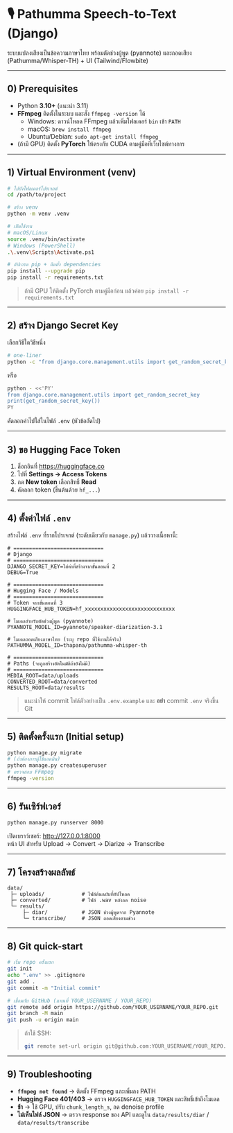 # 🎙️ Pathumma Speech-to-Text (Django)

ระบบแปลงเสียงเป็นข้อความภาษาไทย พร้อมตัดช่วงผู้พูด (pyannote) และถอดเสียง (Pathumma/Whisper-TH) + UI (Tailwind/Flowbite)

---

## 0) Prerequisites

- Python **3.10+** (แนะนำ 3.11)
- **FFmpeg** ติดตั้งในระบบ และสั่ง `ffmpeg -version` ได้
  - Windows: ดาวน์โหลด FFmpeg แล้วเพิ่มโฟลเดอร์ `bin` เข้า `PATH`
  - macOS: `brew install ffmpeg`
  - Ubuntu/Debian: `sudo apt-get install ffmpeg`
- (ถ้ามี GPU) ติดตั้ง **PyTorch** ให้ตรงกับ CUDA ตามคู่มือที่เว็บไซต์ทางการ

---

## 1) Virtual Environment (venv)

```bash
# ไปยังโฟลเดอร์โปรเจกต์
cd /path/to/project

# สร้าง venv
python -m venv .venv

# เปิดใช้งาน
# macOS/Linux
source .venv/bin/activate
# Windows (PowerShell)
.\.venv\Scripts\Activate.ps1

# อัปเกรด pip + ติดตั้ง dependencies
pip install --upgrade pip
pip install -r requirements.txt
```
> ถ้ามี GPU ให้ติดตั้ง PyTorch ตามคู่มือก่อน แล้วค่อย `pip install -r requirements.txt`

---

## 2) สร้าง Django Secret Key

เลือกวิธีใดวิธีหนึ่ง

```bash
# one-liner
python -c "from django.core.management.utils import get_random_secret_key as g; print(g())"
```

หรือ

```bash
python - <<'PY'
from django.core.management.utils import get_random_secret_key
print(get_random_secret_key())
PY
```

คัดลอกค่าไปใส่ในไฟล์ `.env` (หัวข้อถัดไป)

---

## 3) ขอ Hugging Face Token

1. ล็อกอินที่ https://huggingface.co  
2. ไปที่ **Settings → Access Tokens**  
3. กด **New token** เลือกสิทธิ์ **Read**  
4. คัดลอก token (ขึ้นต้นด้วย `hf_...`)

---

## 4) ตั้งค่าไฟล์ `.env`

สร้างไฟล์ `.env` ที่รากโปรเจกต์ (ระดับเดียวกับ `manage.py`) แล้ววางเนื้อหานี้:

```dotenv
# =============================
# Django
# =============================
DJANGO_SECRET_KEY=ใส่ค่าที่สร้างจากขั้นตอนที่ 2
DEBUG=True

# =============================
# Hugging Face / Models
# =============================
# Token จากขั้นตอนที่ 3
HUGGINGFACE_HUB_TOKEN=hf_xxxxxxxxxxxxxxxxxxxxxxxxxxxxx

# โมเดลสำหรับตัดช่วงผู้พูด (pyannote)
PYANNOTE_MODEL_ID=pyannote/speaker-diarization-3.1

# โมเดลถอดเสียงภาษาไทย (ระบุ repo ที่ใช้งานได้จริง)
PATHUMMA_MODEL_ID=thapana/pathumma-whisper-th

# =============================
# Paths (จะถูกสร้างอัตโนมัติถ้ายังไม่มี)
# =============================
MEDIA_ROOT=data/uploads
CONVERTED_ROOT=data/converted
RESULTS_ROOT=data/results
```

> แนะนำให้ commit ไฟล์ตัวอย่างเป็น `.env.example` และ **อย่า** commit `.env` จริงขึ้น Git

---

## 5) ติดตั้งครั้งแรก (Initial setup)

```bash
python manage.py migrate
# (ถ้าต้องการผู้ใช้แอดมิน)
python manage.py createsuperuser
# ตรวจสอบ FFmpeg
ffmpeg -version
```

---

## 6) รันเซิร์ฟเวอร์

```bash
python manage.py runserver 8000
```

เปิดเบราว์เซอร์: http://127.0.0.1:8000  
หน้า UI สำหรับ Upload → Convert → Diarize → Transcribe

---

## 7) โครงสร้างผลลัพธ์

```
data/
 ├─ uploads/            # ไฟล์ต้นฉบับที่อัปโหลด
 ├─ converted/          # ไฟล์ .wav หลังลด noise
 └─ results/
     ├─ diar/           # JSON ช่วงผู้พูดจาก Pyannote
     └─ transcribe/     # JSON ถอดเสียงตามช่วง
```

---

## 8) Git quick-start

```bash
# เริ่ม repo ครั้งแรก
git init
echo ".env" >> .gitignore
git add .
git commit -m "Initial commit"

# เชื่อมกับ GitHub (แทนที่ YOUR_USERNAME / YOUR_REPO)
git remote add origin https://github.com/YOUR_USERNAME/YOUR_REPO.git
git branch -M main
git push -u origin main
```

> ถ้าใช้ SSH:
> ```bash
> git remote set-url origin git@github.com:YOUR_USERNAME/YOUR_REPO.git
> ```

---

## 9) Troubleshooting

- **`ffmpeg not found`** → ติดตั้ง FFmpeg และเพิ่มลง PATH
- **Hugging Face 401/403** → ตรวจ `HUGGINGFACE_HUB_TOKEN` และสิทธิ์เข้าถึงโมเดล
- **ช้า** → ใช้ GPU, ปรับ `chunk_length_s`, ลด denoise profile
- **ไม่เห็นไฟล์ JSON** → ตรวจ response ของ API และดูใน `data/results/diar` / `data/results/transcribe`
